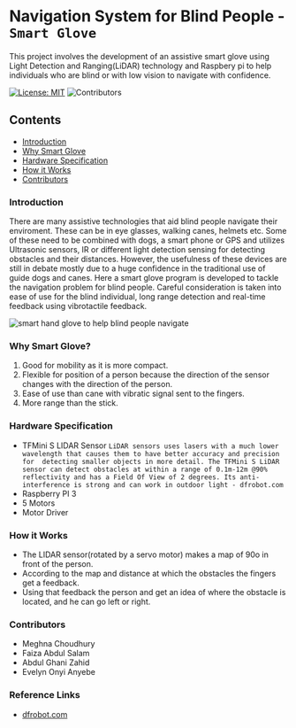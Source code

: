 # Navigation System for Blind People - `Smart Glove`
This project involves the development of an assistive smart glove using Light Detection and Ranging(LiDAR) technology and Raspbery pi to help individuals who are blind or with low vision to navigate with confidence.

[![License: MIT](https://img.shields.io/badge/License-MIT-yellow.svg)](https://opensource.org/licenses/MIT)
![Contributors](https://img.shields.io/github/contributors/EvelynAnyebe/blind-nav-system)

## Contents

* [Introduction](#introduction)
* [Why Smart Glove](#why-Smart-Glove)
* [Hardware Specification](#hardware-specification)
* [How it Works](#how-it-works)
* [Contributors](#contributors)

### Introduction
There are many assistive technologies that aid blind people navigate their enviroment. These can be in eye glasses, walking canes, helmets etc. Some of these need to be combined with dogs, a smart phone or GPS and utilizes Ultrasonic sensors, IR or different light detection sensing for detecting obstacles and their distances. However, the usefulness of these devices are still in debate mostly due to a huge confidence in the traditional use of guide dogs and canes. Here a smart glove program is developed to tackle the navigation problem for blind people. Careful consideration is taken into ease of use for the blind individual, long range detection and real-time feedback using vibrotactile feedback.
   
![smart hand glove to help blind people navigate](https://res.cloudinary.com/dxsty3st6/image/upload/v1643001489/blind-nav-system/smart_glove_3_pxaxcr.jpg)

### Why Smart Glove?
1. Good for mobility as it is more compact.
2. Flexible for position of a person because the direction of the sensor changes with the direction of the person.
3. Ease of use than cane   with vibratic signal sent to the fingers.
4. More range than the stick.

### Hardware Specification
- TFMini S LIDAR Sensor
`LiDAR sensors uses lasers with a much lower wavelength that causes them to have better accuracy and precision for  detecting smaller objects in more detail. The TFMini S LiDAR sensor can detect obstacles at within a range of 0.1m-12m @90% reflectivity and has a Field Of View of 2 degrees. Its anti-interference is strong and can work in outdoor light - dfrobot.com`
- Raspberry PI 3
- 5 Motors
- Motor Driver

### How it Works
- The LIDAR sensor(rotated by a servo motor) makes a map of 90o in front of the person.
- According to the map and distance at which the obstacles the fingers get a feedback.
- Using that feedback the person and get an idea of where the obstacle is located, and he can go left or right.
  
### Contributors
- Meghna Choudhury
- Faiza Abdul Salam
- Abdul Ghani Zahid
- Evelyn Onyi Anyebe

### Reference Links
- [dfrobot.com](https://www.dfrobot.com/product-1702.html)
